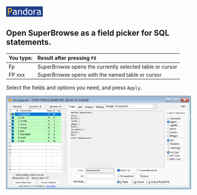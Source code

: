 [![Pandora](Images/pandora2.png)](https://github.com/tbleken/Pandora)


## Open SuperBrowse as a field picker for SQL statements.  

| You type:                |        Result after pressing `F8`                                |
|:-------------------------|:----------------------------------------------------------|
| Fp | SuperBrowse opens the currently selected table or cursor |
| FP xxx | SuperBrowse opens with the named table or cursor |  

Select the fields and options you need, and press `Apply`. 

![hk](Images/panfp.png)
